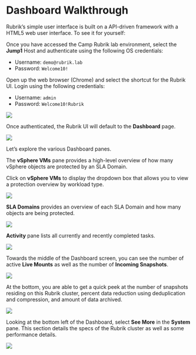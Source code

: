 # Dashboard Walkthrough

Rubrik’s simple user interface is built on a API-driven framework with a HTML5 web user interface. To see it for yourself:

Once you have accessed the Camp Rubrik lab environment, select the **Jump1** Host and authenticate using the following OS credentials:

* Username: `demo@rubrik.lab`
* Password: `Welcome10!`

Open up the web browser (Chrome) and select the shortcut for the Rubrik UI. Login using the following credentials:

* Username: `admin`
* Password: `Welcome10!Rubrik`

![](https://lh4.googleusercontent.com/TRIAhL2pK39qomjoFcTmNooI-jQxAAXiHq0VsGSaJYVyDNnYW5ak4O9u96u11UQ6nvYd1GCAIkwU6WS8uvF_WWyESzLVfTi-wkQE5qBxjEKiaJTmn5XrMQh35Vz5qMJPBKHZmTZa)

Once authenticated, the Rubrik UI will default to the **Dashboard** page.

![](https://lh3.googleusercontent.com/536H8HF7O8u6BYoY6ALwtZwS0-1DyAu5VBC7xq289ZP9TJTQq0i_zHGhj_G2YBeWCvbfRrmLv1cZduMbCrNN2RfyQbgtV-7iJ2wdXw5J7Y_egvQLof5iRkL4xDR8VJOUM4kulRoJ)

Let’s explore the various Dashboard panes.

The **vSphere VMs** pane provides a high-level overview of how many vSphere objects are protected by an SLA Domain.

Click on **vSphere VMs** to display the dropdown box that allows you to view a protection overview by workload type.

![](https://lh5.googleusercontent.com/Nc1YHuVPQXR5naz5-CiAIpvaSKS6pFBH96NcMUS0i9FGRdEeeU60QPvU9RQ1HQO3tzICzektb-x5lltui5D2dHxWpxy2FBrjQY4x7H5VPufx005DsDeQU2NMmPPwJ8Pn8GWSS8DW)

**SLA Domains** provides an overview of each SLA Domain and how many objects are being protected.

![](https://lh4.googleusercontent.com/hqJ8GXC-mWa96Hr-JHVosVCPC6m7xXReyhA-WgLMSqyP0Xi_mQkgXHGeQWnTLMNXdLdBi5zIbV-yWlQEgDcswJbvHfkubmgRcwNlnWr9mr5gaKAkfsH_iUF08hP4Q5DE5l6yIubP)

**Activity** pane lists all currently and recently completed tasks.

![](https://lh3.googleusercontent.com/_wEQ3eA3ZcKxRuV5Wu21iaUbt_3fAIgnsNgVWDbsKPFH_W3vHWEUwyvjLUG0ol_yyEe9g5mIXeqUezB4FA0DyTQZLCEOWkmPtFySQPPwCr_H3u_nKViPk7ingkxS9dkmokhfX_Oi)

Towards the middle of the Dashboard screen, you can see the number of active **Live Mounts** as well as the number of **Incoming Snapshots**.

![](https://lh4.googleusercontent.com/lKiXDpZm4E2QVgulg5lgrQ5OaNzgJTZjWMztWVbSjcie4P4nqC2MvdHuvt8wLbTAKhCLnZkmTlBCtg7_YpqJOLYfMSlke4jMexeCJ663yPJcBrAP6dTk3jfijc0OyaDpXQ0PDCRE)

At the bottom, you are able to get a quick peek at the number of snapshots residing on this Rubrik cluster, percent data reduction using deduplication and compression, and amount of data archived.

![](https://lh3.googleusercontent.com/-OZVvpYLMz9CKmn0I7g8Hndz5F-mlsJtDF2iJLYeZoUqU2Wpvgx_Iy9FaeDaa4jEsaNeXICzSpj8omnIbkes1QNkohVvgErBLUd7M2gyLbD2NbD4TgpkqjwzZfdrnTgNKL6-aDdf)

Looking at the bottom left of the Dashboard, select **See More** in the **System** pane. This section details the specs of the Rubrik cluster as well as some performance details.

![](https://lh5.googleusercontent.com/jZsv1J6U3yqbuYCBvKqGJJrMTlnTzqC_gQmHlXCrNP8US3F1omhC-Sr2N_NRYyctSueYOYlMKJMLsC7PdP8DK2xSNrOB2RonNyLe4MS11It8eQhN5NuNwST3UgAyvZ6Ne0ML5Yxr)